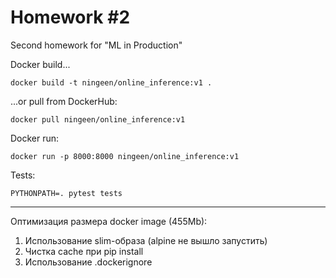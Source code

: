 Homework #2
==============================

Second homework for "ML in Production"

Docker build...
~~~
docker build -t ningeen/online_inference:v1 .
~~~

...or pull from DockerHub:
~~~
docker pull ningeen/online_inference:v1
~~~

Docker run:
~~~
docker run -p 8000:8000 ningeen/online_inference:v1
~~~

Tests:
~~~
PYTHONPATH=. pytest tests
~~~
---
Оптимизация размера docker image (455Mb):
1. Использование slim-образа (alpine не вышло запустить)
1. Чистка cache при pip install
1. Использование .dockerignore